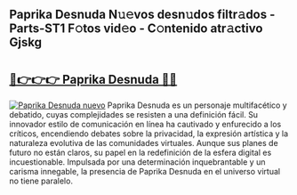 ## Paprika Desnuda N𝚞𝚎vos desn𝚞dos filtr𝚊dos - Parts-ST1 F𝚘tos vid𝚎o - C𝚘ntenido atr𝚊ctivo Gjskg

# <h2><a href="http://mb1b52.tromn.icu/?c=Paprika+Desnuda">🔗👉👉👉 Paprika Desnuda 🔗🔗</a></h2>

[![Paprika Desnuda nuevo](https://i.imgur.com/pEAQMta.gif)](http://mb1b52.tromn.icu/?c=Paprika+Desnuda)
Paprika Desnuda es un personaje multifacético y debatido, cuyas complejidades se resisten a una definición fácil.  Su innovador estilo de comunicación en línea ha cautivado y enfurecido a los críticos, encendiendo debates sobre la privacidad, la expresión artística y la naturaleza evolutiva de las comunidades virtuales. Aunque sus planes de futuro no están claros, su papel en la redefinición de la esfera digital es incuestionable. Impulsada por una determinación inquebrantable y un carisma innegable, la presencia de Paprika Desnuda en el universo virtual no tiene paralelo.
